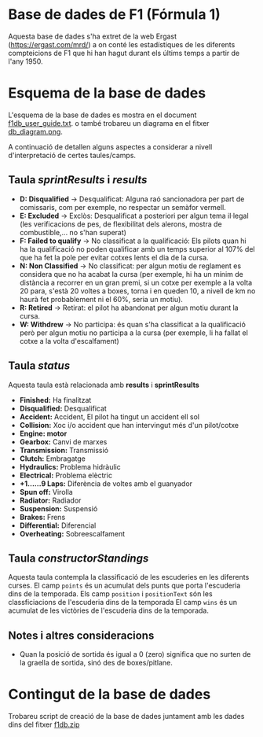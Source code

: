 # Base de dades de F1 (Fórmula 1)

Aquesta base de dades s'ha extret de la web Ergast (https://ergast.com/mrd/) a on conté les estadístiques de les diferents compteicions de F1 que hi han hagut durant els últims temps a partir de l'any 1950.

# Esquema de la base de dades

L'esquema de la base de dades es mostra en el document [f1db_user_guide.txt](f1db_user_guide.txt).
o també trobareu un diagrama en el fitxer [db_diagram.png](db_diagram.png).

A continuació de detallen alguns aspectes a considerar a nivell d'interpretació de certes taules/camps.

## Taula ***sprintResults*** i ***results***

* **D: Disqualified** -> Desqualificat: Alguna raó sancionadora per part de comissaris, com per exemple, no respectar un semàfor vermell.
* **E: Excluded** -> Exclòs: Desqualificat a posteriori per algun tema il·legal (les verificacions de pes, de flexibilitat dels alerons, mostra de combustible,... no s'han superat) 
* **F: Failed to qualify** -> No classificat a la qualificació: Els pilots quan hi ha la qualificació no poden qualificar amb un temps superior al 107% del que ha fet la pole per evitar cotxes lents el dia de la cursa. 
* **N: Non Classified** -> No classificat: per algun motiu de reglament es considera que no ha acabat la cursa (per exemple, hi ha un mínim de distància a recorrer en un gran premi, si un cotxe per exemple a la volta 20 para, s'està 20 voltes a boxes, torna i en queden 10, a nivell de km no haurà fet probablement ni el 60%, seria un motiu). 
* **R: Retired** -> Retirat: el pilot ha abandonat per algun motiu durant la cursa. 
* **W: Withdrew** -> No participa: és quan s'ha classificat a la qualificació però per algun motiu no participa a la cursa (per exemple, li ha fallat el cotxe a la volta d'escalfament) 

## Taula ***status***

Aquesta taula està relacionada amb **results** i **sprintResults**

* **Finished:** Ha finalitzat
* **Disqualified:** Desqualificat
* **Accident:** Accident, El pilot ha tingut un accident ell sol
* **Collision:** Xoc i/o accident que han intervingut més d'un pilot/cotxe 
* **Engine: motor**
* **Gearbox:** Canvi de marxes
* **Transmission:** Transmissió
* **Clutch:** Embragatge 
* **Hydraulics:** Problema hidràulic
* **Electrical:** Problema elèctric
* **+1......9 Laps:** Diferència de voltes amb el guanyador
* **Spun off:** Virolla 
* **Radiator:** Radiador 
* **Suspension:** Suspensió 
* **Brakes:** Frens
* **Differential:** Diferencial
* **Overheating:** Sobreescalfament

## Taula ***constructorStandings***

Aquesta taula contempla la classificació de les escuderies en les diferents curses. 
El camp `points` és un acumulat dels punts que porta l'escuderia dins de la temporada.
Els camp  `position` i `positionText` són les classficiacions de l'escuderia dins de la temporada
El camp `wins` és un acumulat de les victòries de l'escuderia dins de la temporada.

## Notes i altres consideracions

* Quan la posició de sortida és igual a 0 (zero) significa que no surten de la graella de sortida, sinó des de boxes/pitlane.

# Contingut de la base de dades

Trobareu script de creació de la base de dades juntament amb les dades dins del fitxer [f1db.zip](f1db.zip)
